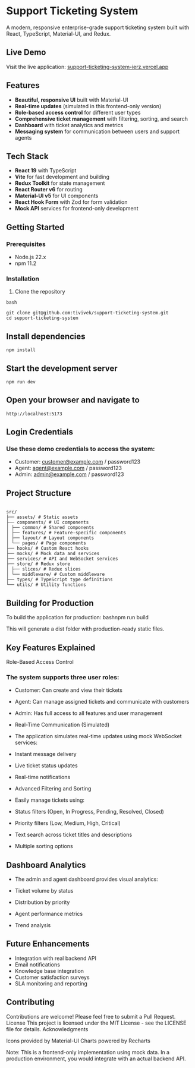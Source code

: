 # Support Ticketing System

A modern, responsive enterprise-grade support ticketing system built with React, TypeScript, Material-UI, and Redux.

## Live Demo

Visit the live application: [support-ticketing-system-ierz.vercel.app](support-ticketing-system-ierz.vercel.app)

## Features

- **Beautiful, responsive UI** built with Material-UI
- **Real-time updates** (simulated in this frontend-only version)
- **Role-based access control** for different user types
- **Comprehensive ticket management** with filtering, sorting, and search
- **Dashboard** with ticket analytics and metrics
- **Messaging system** for communication between users and support agents

## Tech Stack

- **React 19** with TypeScript
- **Vite** for fast development and building
- **Redux Toolkit** for state management
- **React Router v6** for routing
- **Material-UI v5** for UI components
- **React Hook Form** with Zod for form validation
- **Mock API** services for frontend-only development

## Getting Started

### Prerequisites

- Node.js 22.x
- npm 11.2

### Installation

1. Clone the repository

`bash`

```
git clone git@github.com:tivivek/support-ticketing-system.git
cd support-ticketing-system
```

## Install dependencies

`npm install`

## Start the development server

`npm run dev`

## Open your browser and navigate to

`http://localhost:5173`

## Login Credentials

### Use these demo credentials to access the system:

- Customer: customer@example.com / password123
- Agent: agent@example.com / password123
- Admin: admin@example.com / password123

## Project Structure

```

src/
├── assets/ # Static assets
├── components/ # UI components
│ ├── common/ # Shared components
│ ├── features/ # Feature-specific components
│ ├── layout/ # Layout components
│ └── pages/ # Page components
├── hooks/ # Custom React hooks
├── mocks/ # Mock data and services
├── services/ # API and WebSocket services
├── store/ # Redux store
│ ├── slices/ # Redux slices
│ └── middleware/ # Custom middleware
├── types/ # TypeScript type definitions
└── utils/ # Utility functions

```

## Building for Production

To build the application for production:
bashnpm run build

This will generate a dist folder with production-ready static files.

## Key Features Explained

Role-Based Access Control

### The system supports three user roles:

- Customer: Can create and view their tickets
- Agent: Can manage assigned tickets and communicate with customers
- Admin: Has full access to all features and user management

- Real-Time Communication (Simulated)
- The application simulates real-time updates using mock WebSocket services:

- Instant message delivery
- Live ticket status updates
- Real-time notifications

- Advanced Filtering and Sorting
- Easily manage tickets using:

- Status filters (Open, In Progress, Pending, Resolved, Closed)
- Priority filters (Low, Medium, High, Critical)
- Text search across ticket titles and descriptions
- Multiple sorting options

## Dashboard Analytics

- The admin and agent dashboard provides visual analytics:

- Ticket volume by status
- Distribution by priority
- Agent performance metrics
- Trend analysis

## Future Enhancements

- Integration with real backend API
- Email notifications
- Knowledge base integration
- Customer satisfaction surveys
- SLA monitoring and reporting

## Contributing

Contributions are welcome! Please feel free to submit a Pull Request.
License
This project is licensed under the MIT License - see the LICENSE file for details.
Acknowledgments

Icons provided by Material-UI
Charts powered by Recharts

Note: This is a frontend-only implementation using mock data. In a production environment, you would integrate with an actual backend API.
